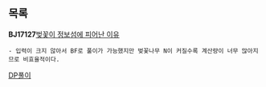 목록
-------
**BJ17127**[벚꽃이 정보섬에 피어난 이유](https://www.acmicpc.net/problem/17127)
```
- 입력이 크지 않아서 BF로 풀이가 가능했지만 벚꽃나무 N이 커질수록 계산량이 너무 많아지므로 비효율적이다.
```
[DP풀이](https://github.com/Altudy/Solution-Chanwoo/blob/master/DynamicProgramming/BJ17127.cpp)


